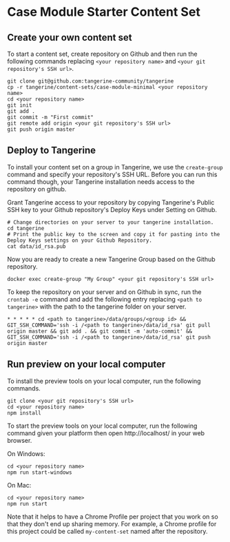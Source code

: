 # Case Module Starter Content Set

## Create your own content set
To start a content set, create repository on Github and then run the following commands replacing `<your repository name>` and `<your git repository's SSH url>`.

```
git clone git@github.com:tangerine-community/tangerine
cp -r tangerine/content-sets/case-module-minimal <your repository name>
cd <your repository name>
git init
git add .
git commit -m "First commit"
git remote add origin <your git repository's SSH url>
git push origin master
```


## Deploy to Tangerine
To install your content set on a group in Tangerine, we use the `create-group` command and specify your repository's SSH URL. Before you can run this command though, your Tangerine installation needs access to the repository on github. 

Grant Tangerine access to your repository by copying Tangerine's Public SSH key to your Github repository's Deploy Keys under Setting on Github.
```
# Change directories on your server to your tangerine installation.
cd tangerine
# Print the public key to the screen and copy it for pasting into the Deploy Keys settings on your Github Repository.
cat data/id_rsa.pub
```

Now you are ready to create a new Tangerine Group based on the Github repository.
```
docker exec create-group "My Group" <your git repository's SSH url>
```

To keep the repository on your server and on Github in sync, run the `crontab -e` command and add the following entry replacing `<path to tangerine>` with the path to the tangerine folder on your server.

```
* * * * * cd <path to tangerine>/data/groups/<group id> && GIT_SSH_COMMAND='ssh -i /<path to tangerine>/data/id_rsa' git pull origin master && git add . && git commit -m 'auto-commit' && GIT_SSH_COMMAND='ssh -i /<path to tangerine>/data/id_rsa' git push origin master
```

## Run preview on your local computer
To install the preview tools on your local computer, run the following commands.

```
git clone <your git repository's SSH url>
cd <your repository name>
npm install
```
To start the preview tools on your local computer, run the following command given your platform then open http://localhost/ in your web browser. 

On Windows:
```
cd <your repository name>
npm run start-windows
```

On Mac:
```
cd <your repository name>
npm run start
```

Note that it helps to have a Chrome Profile per project that you work on so that they don't end up sharing memory. For example, a Chrome profile for this project could be called `my-content-set` named after the repository.
